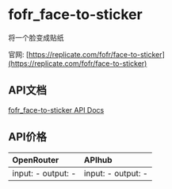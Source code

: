 # fofr_face-to-sticker

将一个脸变成贴纸

官网: [https://replicate.com/fofr/face-to-sticker](https://replicate.com/fofr/face-to-sticker)

## API文档

[fofr_face-to-sticker API Docs](../apis/zh/fofr_face-to-sticker.md)

## API价格

| OpenRouter | APIhub |
|:---|:---|
| input: - output: - | input: - output: - |
